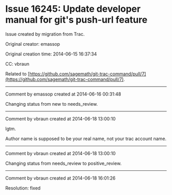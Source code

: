 # Issue 16245: Update developer manual for git's push-url feature

Issue created by migration from Trac.

Original creator: emassop

Original creation time: 2014-06-15 16:37:34

CC:  vbraun

Related to [https://github.com/sagemath/git-trac-command/pull/7](https://github.com/sagemath/git-trac-command/pull/7).


---

Comment by emassop created at 2014-06-16 00:31:48

Changing status from new to needs_review.


---

Comment by vbraun created at 2014-06-18 13:00:10

lgtm.

Author name is supposed to be your real name, not your trac account name.


---

Comment by vbraun created at 2014-06-18 13:00:10

Changing status from needs_review to positive_review.


---

Comment by vbraun created at 2014-06-18 16:01:26

Resolution: fixed
